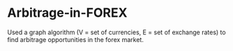 # Arbitrage-in-FOREX

Used a graph algorithm (V = set of currencies, E = set of exchange rates) to find arbitrage opportunities in the forex market. 
